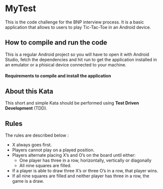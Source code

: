 # MyTest

This is the code challenge for the BNP interview process.
It is a basic application that allows to users to play Tic-Tac-Toe in an Android device.

## How to compile and run the code

This is a regular Android project so you will have to open it with Android Studio, fetch
the dependencies and hit run to get the application installed in an emulator or a phisical
device connected to your machine.
<!-- TODO add instructions if any -->

#### Requirements to compile and install the application
<!-- TODO add instructions if any -->


## About this Kata

This short and simple Kata should be performed using **Test Driven Development** (TDD).

## Rules

The rules are described below :

- X always goes first.
- Players cannot play on a played position.
- Players alternate placing X’s and O’s on the board until either:
	- One player has three in a row, horizontally, vertically or diagonally
	- All nine squares are filled.
- If a player is able to draw three X’s or three O’s in a row, that player wins.
- If all nine squares are filled and neither player has three in a row, the game is a draw.
